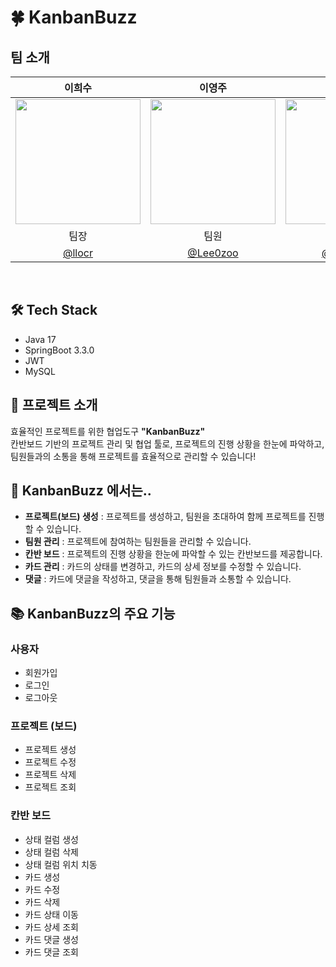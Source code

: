 # 🍀 KanbanBuzz

## 팀 소개

|                                                         이희수                                                          |                                                    이영주                                                    |                                                    오형석                                                    |                                                    한호진                                                    |
|:--------------------------------------------------------------------------------------------------------------------:|:---------------------------------------------------------------------------------------------------------:|:---------------------------------------------------------------------------------------------------------:|:---------------------------------------------------------------------------------------------------------:|
| <img src="https://github.com/llocr/StudyWithMe/assets/114149212/23d34c01-c91c-4ac7-884c-133b880b8fff" width="200" /> | <img src="https://github.com/user-attachments/assets/1736145b-7f6e-4246-a5d9-3653340ab3bd" width="200" /> | <img src="https://github.com/user-attachments/assets/8d3c6c25-a270-4c55-80fd-0375505b1c34" width="200" /> | <img src="https://github.com/user-attachments/assets/3826bb0f-f859-4f7d-b17c-2877b65e0295" width="200" /> |
|                                                          팀장                                                          |                                                    팀원                                                     |                                                    팀원                                                     |                                                    팀원                                                     |
|                                          [@llocr](https://github.com/llocr)                                          |                                  [@Lee0zoo](https://github.com/Lee0zoo)                                   |                                  [@ohs9902](https://github.com/ohs9902)                                   |                                 [@Cthj1234](https://github.com/Cthj1234)                                  |

<br>

## 🛠️ Tech Stack

- Java 17
- SpringBoot 3.3.0
- JWT
- MySQL
  </br>

## 📁 프로젝트 소개

효율적인 프로젝트를 위한 협업도구 **"KanbanBuzz"** <br>
칸반보드 기반의 프로젝트 관리 및 협업 툴로, 프로젝트의 진행 상황을 한눈에 파악하고, 팀원들과의 소통을 통해 프로젝트를 효율적으로 관리할 수 있습니다!

## 📌 KanbanBuzz 에서는..

- **프로젝트(보드) 생성** : 프로젝트를 생성하고, 팀원을 초대하여 함께 프로젝트를 진행할 수 있습니다.
- **팀원 관리** : 프로젝트에 참여하는 팀원들을 관리할 수 있습니다.
- **칸반 보드** : 프로젝트의 진행 상황을 한눈에 파악할 수 있는 칸반보드를 제공합니다.
- **카드 관리** : 카드의 상태를 변경하고, 카드의 상세 정보를 수정할 수 있습니다.
- **댓글** : 카드에 댓글을 작성하고, 댓글을 통해 팀원들과 소통할 수 있습니다.

## 📚 KanbanBuzz의 주요 기능

### 사용자

- 회원가입
- 로그인
- 로그아웃

### 프로젝트 (보드)

- 프로젝트 생성
- 프로젝트 수정
- 프로젝트 삭제
- 프로젝트 조회

### 칸반 보드

- 상태 컬럼 생성
- 상태 컬럼 삭제
- 상태 컬럼 위치 치동
- 카드 생성
- 카드 수정
- 카드 삭제
- 카드 상태 이동
- 카드 상세 조회
- 카드 댓글 생성
- 카드 댓글 조회